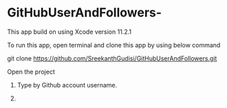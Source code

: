 # GitHubUserAndFollowers-

This app build on using Xcode version 11.2.1

To run this app, open terminal and clone this app by using below command

git clone https://github.com/SreekanthGudisi/GitHubUserAndFollowers.git


Open the project 

1. Type by Github account username.

2. 
